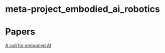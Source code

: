 # meta-project_embodied_ai_robotics


# Papers
[A call for embodied AI](https://arxiv.org/abs/2402.03824)
